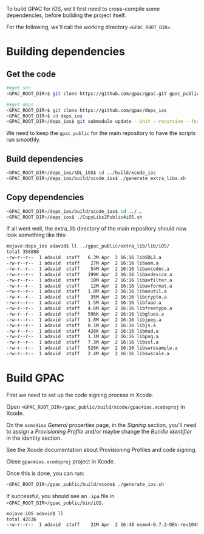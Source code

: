 To build GPAC for iOS, we'll first need to cross-compile some dependencies, before building the project itself. 

For the following, we'll call the working directory `<GPAC_ROOT_DIR>`.


# Building dependencies

## Get the code

```bash
##get src
<GPAC_ROOT_DIR>$ git clone https://github.com/gpac/gpac.git gpac_public

##get deps
<GPAC_ROOT_DIR>$ git clone https://github.com/gpac/deps_ios
<GPAC_ROOT_DIR>$ cd deps_ios
<GPAC_ROOT_DIR>/deps_ios$ git submodule update --init --recursive --force --checkout
```

We need to keep the `gpac_public` for the main repository to have the scripts run smoothly.


## Build dependencies

```bash
<GPAC_ROOT_DIR>/deps_ios/SDL_iOS$ cd ../build/xcode_ios
<GPAC_ROOT_DIR>/deps_ios/build/xcode_ios$ ./generate_extra_libs.sh
```

## Copy dependencies

```bash
<GPAC_ROOT_DIR>/deps_ios/build/xcode_ios$ cd ../..
<GPAC_ROOT_DIR>/deps_ios$ ./CopyLibs2Public4iOS.sh
```

If all went well, the extra_lib directory of the main repository should now look something like this: 

```bash
mojave:deps_ios adavid$ ll ../gpac_public/extra_lib/lib/iOS/
total 358808
-rw-r--r--  1 adavid  staff   6.3M Apr  2 16:16 libSDL2.a
-rw-r--r--  1 adavid  staff    27M Apr  2 16:16 libaom.a
-rw-r--r--  1 adavid  staff    54M Apr  2 16:16 libavcodec.a
-rw-r--r--  1 adavid  staff   199K Apr  2 16:16 libavdevice.a
-rw-r--r--  1 adavid  staff    10M Apr  2 16:16 libavfilter.a
-rw-r--r--  1 adavid  staff    12M Apr  2 16:16 libavformat.a
-rw-r--r--  1 adavid  staff   1.8M Apr  2 16:16 libavutil.a
-rw-r--r--  1 adavid  staff    35M Apr  2 16:16 libcrypto.a
-rw-r--r--  1 adavid  staff   1.5M Apr  2 16:16 libfaad.a
-rw-r--r--  1 adavid  staff   4.6M Apr  2 16:16 libfreetype.a
-rw-r--r--  1 adavid  staff   596K Apr  2 16:16 libglues.a
-rw-r--r--  1 adavid  staff   1.8M Apr  2 16:16 libjpeg.a
-rw-r--r--  1 adavid  staff   8.1M Apr  2 16:16 libjs.a
-rw-r--r--  1 adavid  staff   428K Apr  2 16:16 libmad.a
-rw-r--r--  1 adavid  staff   1.1M Apr  2 16:16 libpng.a
-rw-r--r--  1 adavid  staff   7.3M Apr  2 16:16 libssl.a
-rw-r--r--  1 adavid  staff   526K Apr  2 16:16 libswresample.a
-rw-r--r--  1 adavid  staff   2.4M Apr  2 16:16 libswscale.a
```

# Build GPAC

First we need to set up the code signing process in Xcode. 

Open `<GPAC_ROOT_DIR>/gpac_public/build/xcode/gpac4ios.xcodeproj` in Xcode.

On the `osmo4ios` _General_ properties page, in the _Signing_ section, you'll need to assign a _Provisioning Profile_ and/or maybe change the _Bundle identifier_ in the identity section.

See the Xcode documentation about Provisioning Profiles and code signing. 

Close `gpac4ios.xcodeproj` project in Xcode.

Once this is done, you can run:

```bash
<GPAC_ROOT_DIR>/gpac_public/build/xcode$ ./generate_ios.sh
```

If successful, you should see an `.ipa` file in `<GPAC_ROOT_DIR>/gpac_public/bin/iOS`.

```bash
mojave:iOS adavid$ ll
total 42536
-rw-r--r--  1 adavid  staff    21M Apr  2 16:48 osmo4-0.7.2-DEV-rev1049-g51dadae6c-master-ios.ipa
```
